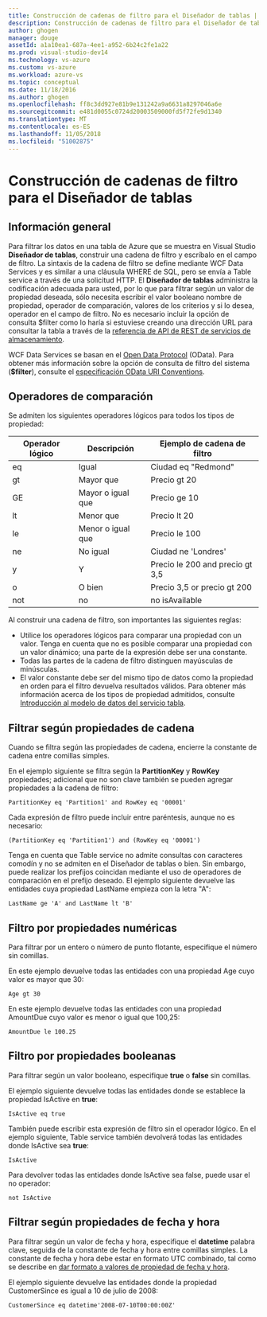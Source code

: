 ```yaml
---
title: Construcción de cadenas de filtro para el Diseñador de tablas | Microsoft Docs
description: Construcción de cadenas de filtro para el Diseñador de tablas
author: ghogen
manager: douge
assetId: a1a10ea1-687a-4ee1-a952-6b24c2fe1a22
ms.prod: visual-studio-dev14
ms.technology: vs-azure
ms.custom: vs-azure
ms.workload: azure-vs
ms.topic: conceptual
ms.date: 11/18/2016
ms.author: ghogen
ms.openlocfilehash: ff8c3dd927e81b9e131242a9a6631a8297046a6e
ms.sourcegitcommit: e481d0055c0724d20003509000fd5f72fe9d1340
ms.translationtype: MT
ms.contentlocale: es-ES
ms.lasthandoff: 11/05/2018
ms.locfileid: "51002875"
---
```

# <a name="constructing-filter-strings-for-the-table-designer"></a>Construcción de cadenas de filtro para el Diseñador de tablas
## <a name="overview"></a>Información general
Para filtrar los datos en una tabla de Azure que se muestra en Visual Studio **Diseñador de tablas**, construir una cadena de filtro y escríbalo en el campo de filtro. La sintaxis de la cadena de filtro se define mediante WCF Data Services y es similar a una cláusula WHERE de SQL, pero se envía a Table service a través de una solicitud HTTP. El **Diseñador de tablas** administra la codificación adecuada para usted, por lo que para filtrar según un valor de propiedad deseada, sólo necesita escribir el valor booleano nombre de propiedad, operador de comparación, valores de los criterios y si lo desea, operador en el campo de filtro. No es necesario incluir la opción de consulta $filter como lo haría si estuviese creando una dirección URL para consultar la tabla a través de la [referencia de API de REST de servicios de almacenamiento](http://go.microsoft.com/fwlink/p/?LinkId=400447).

WCF Data Services se basan en el [Open Data Protocol](http://go.microsoft.com/fwlink/p/?LinkId=214805) (OData). Para obtener más información sobre la opción de consulta de filtro del sistema (**$filter**), consulte el [especificación OData URI Conventions](http://go.microsoft.com/fwlink/p/?LinkId=214806).

## <a name="comparison-operators"></a>Operadores de comparación
Se admiten los siguientes operadores lógicos para todos los tipos de propiedad:

| Operador lógico | Descripción | Ejemplo de cadena de filtro |
| --- | --- | --- |
| eq |Igual |Ciudad eq "Redmond" |
| gt |Mayor que |Precio gt 20 |
| GE |Mayor o igual que |Precio ge 10 |
| lt |Menor que |Precio lt 20 |
| le |Menor o igual que |Precio le 100 |
| ne |No igual |Ciudad ne 'Londres' |
| y |Y |Precio le 200 and precio gt 3,5 |
| o |O bien |Precio 3,5 or precio gt 200 |
| not |no |no isAvailable |

Al construir una cadena de filtro, son importantes las siguientes reglas:

* Utilice los operadores lógicos para comparar una propiedad con un valor. Tenga en cuenta que no es posible comparar una propiedad con un valor dinámico; una parte de la expresión debe ser una constante.
* Todas las partes de la cadena de filtro distinguen mayúsculas de minúsculas.
* El valor constante debe ser del mismo tipo de datos como la propiedad en orden para el filtro devuelva resultados válidos. Para obtener más información acerca de los tipos de propiedad admitidos, consulte [Introducción al modelo de datos del servicio tabla](http://go.microsoft.com/fwlink/p/?LinkId=400448).

## <a name="filtering-on-string-properties"></a>Filtrar según propiedades de cadena
Cuando se filtra según las propiedades de cadena, encierre la constante de cadena entre comillas simples.

En el ejemplo siguiente se filtra según la **PartitionKey** y **RowKey** propiedades; adicional que no son clave también se pueden agregar propiedades a la cadena de filtro:

    PartitionKey eq 'Partition1' and RowKey eq '00001'

Cada expresión de filtro puede incluir entre paréntesis, aunque no es necesario:

    (PartitionKey eq 'Partition1') and (RowKey eq '00001')

Tenga en cuenta que Table service no admite consultas con caracteres comodín y no se admiten en el Diseñador de tablas o bien. Sin embargo, puede realizar los prefijos coincidan mediante el uso de operadores de comparación en el prefijo deseado. El ejemplo siguiente devuelve las entidades cuya propiedad LastName empieza con la letra "A":

    LastName ge 'A' and LastName lt 'B'

## <a name="filtering-on-numeric-properties"></a>Filtro por propiedades numéricas
Para filtrar por un entero o número de punto flotante, especifique el número sin comillas.

En este ejemplo devuelve todas las entidades con una propiedad Age cuyo valor es mayor que 30:

    Age gt 30

En este ejemplo devuelve todas las entidades con una propiedad AmountDue cuyo valor es menor o igual que 100,25:

    AmountDue le 100.25

## <a name="filtering-on-boolean-properties"></a>Filtro por propiedades booleanas
Para filtrar según un valor booleano, especifique **true** o **false** sin comillas.

El ejemplo siguiente devuelve todas las entidades donde se establece la propiedad IsActive en **true**:

    IsActive eq true

También puede escribir esta expresión de filtro sin el operador lógico. En el ejemplo siguiente, Table service también devolverá todas las entidades donde IsActive sea **true**:

    IsActive

Para devolver todas las entidades donde IsActive sea false, puede usar el no operador:

    not IsActive

## <a name="filtering-on-datetime-properties"></a>Filtrar según propiedades de fecha y hora
Para filtrar según un valor de fecha y hora, especifique el **datetime** palabra clave, seguida de la constante de fecha y hora entre comillas simples. La constante de fecha y hora debe estar en formato UTC combinado, tal como se describe en [dar formato a valores de propiedad de fecha y hora](http://go.microsoft.com/fwlink/p/?LinkId=400449).

El ejemplo siguiente devuelve las entidades donde la propiedad CustomerSince es igual a 10 de julio de 2008:

    CustomerSince eq datetime'2008-07-10T00:00:00Z'

